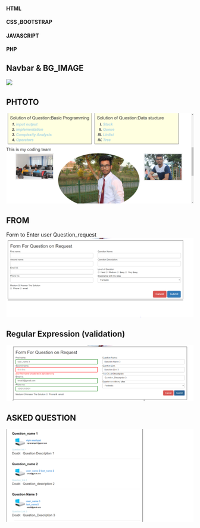 
    
   #### HTML
   #### CSS ,BOOTSTRAP
   #### JAVASCRIPT
   #### PHP
   
   ## Navbar & BG_IMAGE
   ![](Rimage/nav_bgimage.PNG)
   ## PHTOTO 
   ![](Rimage/photo.PNG)
   ## FROM 
   Form to Enter user Question_request
   ![](Rimage/form.PNG)
  ## Regular Expression  (validation)
  ![](Rimage/validation.PNG)
  ## ASKED QUESTION
  ![](Rimage/question.PNG)
